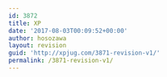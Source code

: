```yaml
---
id: 3872
title: XP
date: '2017-08-03T00:09:52+00:00'
author: hosozawa
layout: revision
guid: 'http://xpjug.com/3871-revision-v1/'
permalink: /3871-revision-v1/
---
```



